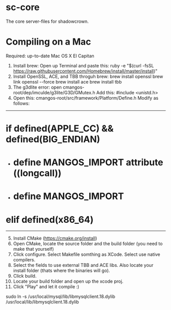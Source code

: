 # sc-core
The core server-files for shadowcrown.

# Compiling on a Mac
Required: up-to-date Mac OS X El Capitan

1. Install brew:
Open up Terminal and paste this: ruby -e "$(curl -fsSL https://raw.githubusercontent.com/Homebrew/install/master/install)"
2. Install OpenSSL, ACE, and TBB throguh brew:
brew install openssl
brew link openssl --force
brew install ace
brew install tbb
3. The g3dlite error: open cmangos-root/dep/imculde/g3lite/G3D/GMutex.h
Add this: #include <unistd.h>
4. Open this: cmangos-root/src/framework/Platform/Define.h
Modify as follows:
---------------------------
#  if defined(__APPLE_CC__) && defined(BIG_ENDIAN)
- #    define MANGOS_IMPORT __attribute__ ((longcall))
+ #    define MANGOS_IMPORT
#  elif defined(__x86_64__)
----------------------------
5. Install CMake (https://cmake.org/install)
6. Open CMake, locate the source folder and the build folder (you need to make that yourself)
7. Click configure. Select Makefile somthing as XCode. Select use native compilers.
8. Select the fields to use external TBB and ACE libs. Also locate your install folder (thats where the binaries will go).
9. Click build.
10. Locate your build folder and open up the xcode proj.
11. Click "Play" and let it compile :)

sudo ln -s /usr/local/mysql/lib/libmysqlclient.18.dylib /usr/local/lib/libmysqlclient.18.dylib
